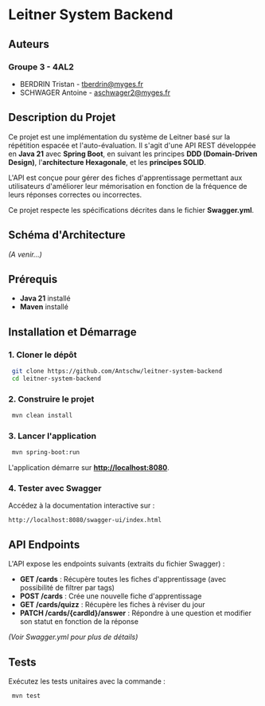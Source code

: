 # Leitner System Backend

## Auteurs

### Groupe 3 - 4AL2

- BERDRIN Tristan - [tberdrin@myges.fr](mailto\:tberdrin@myges.fr)
- SCHWAGER Antoine - [aschwager2@myges.fr](mailto\:aschwager2@myges.fr)

## Description du Projet

Ce projet est une implémentation du système de Leitner basé sur la répétition espacée et l'auto-évaluation. Il s'agit d'une API REST développée en **Java 21** avec **Spring Boot**, en suivant les principes **DDD (Domain-Driven Design)**, l'**architecture Hexagonale**, et les **principes SOLID**.

L'API est conçue pour gérer des fiches d'apprentissage permettant aux utilisateurs d'améliorer leur mémorisation en fonction de la fréquence de leurs réponses correctes ou incorrectes.

Ce projet respecte les spécifications décrites dans le fichier **Swagger.yml**.

## Schéma d'Architecture

*(A venir...)*

## Prérequis

- **Java 21** installé
- **Maven** installé

## Installation et Démarrage

### 1. Cloner le dépôt

```sh
 git clone https://github.com/Antschw/leitner-system-backend
 cd leitner-system-backend
```

### 2. Construire le projet

```sh
 mvn clean install
```

### 3. Lancer l'application

```sh
 mvn spring-boot:run
```

L'application démarre sur [**http://localhost:8080**](http://localhost:8080).

### 4. Tester avec Swagger

Accédez à la documentation interactive sur :

```
http://localhost:8080/swagger-ui/index.html
```

## API Endpoints

L'API expose les endpoints suivants (extraits du fichier Swagger) :

- **GET /cards** : Récupère toutes les fiches d'apprentissage (avec possibilité de filtrer par tags)
- **POST /cards** : Crée une nouvelle fiche d'apprentissage
- **GET /cards/quizz** : Récupère les fiches à réviser du jour
- **PATCH /cards/{cardId}/answer** : Répondre à une question et modifier son statut en fonction de la réponse

*(Voir Swagger.yml pour plus de détails)*

## Tests

Exécutez les tests unitaires avec la commande :

```sh
 mvn test
```




